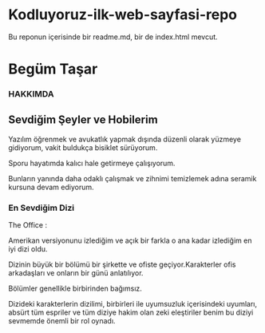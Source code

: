 # Kodluyoruz-ilk-web-sayfasi-repo
Bu reponun içerisinde bir readme.md, bir de index.html mevcut.
<h1>Begüm Taşar</h1>

<!-- alt basliklara gecildi-->

<h3>HAKKIMDA</h3>
<!-- hakkimda bölümünün altina paragraflar eklendi
    neler yaptigim ve nelerden hoslandigim hakkinda bilgi verildi
    yazilan kodu aciklamak icin yorum satiri eklendi
     
-->

<p>Merhaba. Ben Begüm Taşar. İzmir'de yaşıyorum, aslen Hataylıyım. </p>
<p>Yirmi altı yaşında henüz meslekte ilk senesinde olan bir avukatım. Web geliştirme ile ilgileniyorum.</p>
<p>Yazılım sektörüne olan ilgim ve isteğim beni tam zamanlı avukatlık yaparken aynı zamanda bu kursa katılmaya ve 
    patika ile yazılım yolculuğuna devam etmeye sürükledi.
</p>

<!-- hakkimda bölümü tamamlandi ve sevdigim seyler ile hobilere bir bölüm ayrildi-->

<h2>Sevdiğim Şeyler ve Hobilerim</h2>
<p>Yazılım öğrenmek ve avukatlık yapmak dışında düzenli olarak yüzmeye gidiyorum, vakit buldukça bisiklet sürüyorum.</p> 
    
<p> Sporu hayatımda kalıcı hale getirmeye çalışıyorum. 
</p>

<p>Bunların yanında daha odaklı çalışmak ve zihnimi temizlemek adına seramik kursuna devam ediyorum.</p>


<!-- sevdiğim diziden biraz bahsettiğim kısım-->
<h3>En Sevdiğim Dizi</h3>
<p>The Office : </p>
<p>Amerikan versiyonunu izlediğim ve açık bir farkla o ana kadar izlediğim en iyi dizi oldu.</p>

   <p> Dizinin büyük bir bölümü bir şirkette ve ofiste geçiyor.Karakterler ofis arkadaşları ve onların bir günü anlatılıyor. 
   </p> 
   <p> Bölümler genellikle birbirinden bağımsız.</p>

<p>Dizideki karakterlerin dizilimi, birbirleri ile uyumsuzluk içerisindeki uyumları, absürt tüm espriler ve 
    tüm diziye hakim olan zeki eleştiriler benim bu diziyi sevmemde önemli bir rol oynadı. 
</p>
